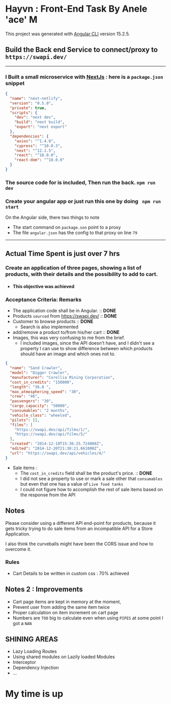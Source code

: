# Hayvn : Front-End Task By Anele 'ace' M

This project was generated with [Angular CLI](https://github.com/angular/angular-cli) version 15.2.5.

## Build the Back end Service to connect/proxy to `https://swapi.dev/`

<hr/>

### I Built a small microservice with [NextJs](https://nextjs.org/) : here is a `package.json` snippet

```json
{
  "name": "next-netlify",
  "version": "0.5.0",
  "private": true,
  "scripts": {
    "dev": "next dev",
    "build": "next build",
    "export": "next export"
  },
  "dependencies": {
    "axios": "^1.4.0",
    "cypress": "^10.0.3",
    "next": "^12.1.5",
    "react": "^18.0.0",
    "react-dom": "^18.0.0"
  }
}
```
### The source code for is included, Then run the back. `npm run dev`

### Create your angular app or just run this one by doing ` npm run start`
 
On the Angular side, there two things to note

  - The start command on `package.son` point to a proxy
  - The file `angular.json` has the config to that proxy on line `79`
  
<hr />

## Actual Time Spent is just over 7 hrs

### Create an application of three pages, showing a list of products, with their details and the possibility to add to cart.
  - #### This objective was achieved

### Acceptance Criteria: Remarks

  - The application code shall be in Angular. :: **DONE**
  - Products `sourced` from https://swapi.dev/ :: **DONE**
  - Customer to browse products :: **DONE**
    -  Search is also implemented
  - add/remove a product to/from his/her cart :: **DONE**
  - Images, this was very confusing to me from the brief. 
    - I included images, since the API doesn't have, and I didn't see a property I can use to show difference between which products should have an image and which ones not to.
```json
{
  "name": "Sand Crawler",
  "model": "Digger Crawler",
  "manufacturer": "Corellia Mining Corporation",
  "cost_in_credits": "150000",
  "length": "36.8 ",
  "max_atmosphering_speed": "30",
  "crew": "46",
  "passengers": "30",
  "cargo_capacity": "50000",
  "consumables": "2 months",
  "vehicle_class": "wheeled",
  "pilots": [],
  "films": [
    "https://swapi.dev/api/films/1/",
    "https://swapi.dev/api/films/5/"
  ],
  "created": "2014-12-10T15:36:25.724000Z",
  "edited": "2014-12-20T21:30:21.661000Z",
  "url": "https://swapi.dev/api/vehicles/4/"
}
```
  - Sale items :
    - The `cost_in_credits` field shall be the product's price. :: **DONE**
    - I did not see a property to use or mark a sale other that `consumables` but even that one has a value of `Live food tanks`
    - I could not figure how to accomplish the rest of sale items based on the response from the API

## Notes

Please consider using a different API end-point for products, because it gets tricky trying to do sale items from an incompatible API for a Store Application.

I also think the curveballs might have been the CORS issue and how to overcome it.

### Rules

  - Cart Details to be written in custom css : 70% achieved

## Notes 2 : Improvements

- Cart page items are kept in memory at the moment,
- Prevent user from adding the same item twice
- Proper calculation on item increment on cart page
- Numbers are `TOO` big to calculate even when using `PIPES` at some point I got a `NAN`


## SHINING AREAS

- Lazy Loading Routes
- Using shared modules on Lazily loaded Modules
- Interceptor
- Dependency Injection
- ...


# My time is up
